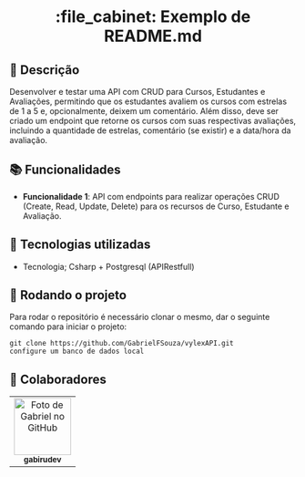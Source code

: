 <h1 align="center">:file_cabinet: Exemplo de README.md</h1>

## :memo: Descrição
Desenvolver e testar uma API com CRUD para Cursos, Estudantes e
Avaliações, permitindo que os estudantes avaliem os cursos com estrelas de 1
a 5 e, opcionalmente, deixem um comentário. Além disso, deve ser criado um
endpoint que retorne os cursos com suas respectivas avaliações, incluindo a
quantidade de estrelas, comentário (se existir) e a data/hora da avaliação.

## :books: Funcionalidades
* <b>Funcionalidade 1</b>: API com endpoints para realizar operações CRUD
(Create, Read, Update, Delete) para os recursos de Curso, Estudante e
Avaliação.

## :wrench: Tecnologias utilizadas
* Tecnologia; Csharp + Postgresql (APIRestfull)

## :rocket: Rodando o projeto
Para rodar o repositório é necessário clonar o mesmo, dar o seguinte comando para iniciar o projeto:
```
git clone https://github.com/GabrielFSouza/vylexAPI.git
configure um banco de dados local 
```

## :handshake: Colaboradores
<table>
  <tr>
    <td align="center">
      <a href="https://github.com/GabrielFSouza">
        <img src="https://avatars.githubusercontent.com/u/58001372?s=400&u=1915bb67b262dd94bb5354425e8f2deba07098e5&v=4" width="100px;" alt="Foto de Gabriel no GitHub"/><br>
        <sub>
          <b>gabirudev</b>
        </sub>
      </a>
    </td>
  </tr>
</table>
